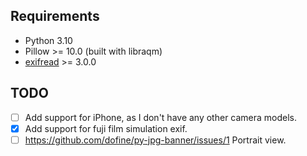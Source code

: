 ## Requirements
- Python 3.10
- Pillow >= 10.0 (built with libraqm)
- [exifread](https://pypi.org/project/ExifRead/) >= 3.0.0

## TODO
- [ ] Add support for iPhone, as I don't have any other camera models.
- [x] Add support for fuji film simulation exif.
- [ ] https://github.com/dofine/py-jpg-banner/issues/1 Portrait view.

